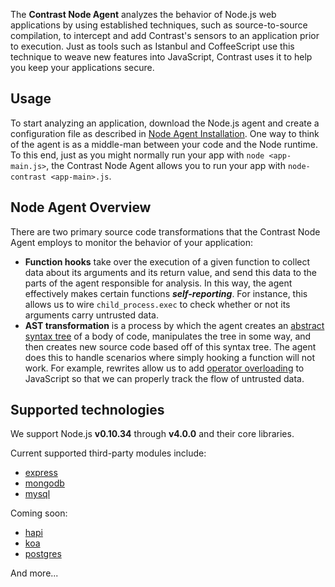 <!--
title: "Node.js Agent Overview "
description: "Troubleshooting the Node.js Agent"
tags: "NodeJS agent troubleshooting"
-->

The **Contrast Node Agent** analyzes the behavior of Node.js web applications by using established techniques, such as source-to-source compilation, to intercept and add Contrast's sensors to an application prior to execution. Just as tools such as Istanbul and CoffeeScript use this technique to weave new features into JavaScript, Contrast uses it to help you keep your applications secure.

## Usage
To start analyzing an application, download the Node.js agent and create a configuration file as described in [Node Agent Installation](user_nodeinstall.html#install).
One way to think of the agent is as a middle-man between your code and the Node runtime. To this end, just as you might normally run your app with ```node <app-main.js>```, the Contrast Node Agent allows you to run your app with ```node-contrast <app-main>.js```.

## Node Agent Overview
There are two primary source code transformations that the Contrast Node Agent employs to monitor the behavior of your application:
* **Function hooks** take over the execution of a given function to collect data about its arguments and its return value, and send this data to the parts of the agent responsible for analysis. In this way, the agent effectively makes certain functions ***self-reporting***. For instance, this allows us to wire ```child_process.exec``` to check whether or not its arguments carry untrusted data.
* **AST transformation** is a process by which the agent creates an [abstract syntax tree](https://en.wikipedia.org/wiki/Abstract_syntax_tree) of a body of code, manipulates the tree in some way, and then creates new source code based off of this syntax tree. The agent does this to handle scenarios where simply hooking a function will not work. For example, rewrites allow us to add [operator overloading](https://en.wikipedia.org/wiki/Operator_overloading) to JavaScript so that we can properly track the flow of untrusted data.

## Supported technologies
We support Node.js **v0.10.34** through **v4.0.0** and their core libraries.

Current supported third-party modules include:
* [express](http://expressjs.com)
* [mongodb](https://docs.mongodb.org/ecosystem/drivers/node-js/)
* [mysql](https://www.npmjs.com/package/mysql) 

Coming soon:
* [hapi](https://www.npmjs.com/package/hapi)
* [koa](https://www.npmjs.com/package/koa)
* [postgres](https://www.npmjs.com/package/pg)

And more...
